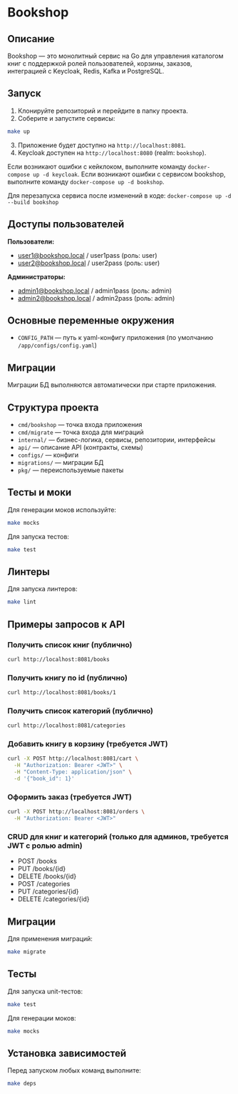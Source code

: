 # Bookshop

## Описание

Bookshop — это монолитный сервис на Go для управления каталогом книг с поддержкой ролей пользователей, корзины, заказов, интеграцией с Keycloak, Redis, Kafka и PostgreSQL.

## Запуск

1. Клонируйте репозиторий и перейдите в папку проекта.
2. Соберите и запустите сервисы:

```sh
make up
```

3. Приложение будет доступно на `http://localhost:8081`.
4. Keycloak доступен на `http://localhost:8080` (realm: `bookshop`).

Если возникают ошибки с кейклоком, выполните команду `docker-compose up -d keycloak`.
Если возникают ошибки с сервисом bookshop, выполните команду `docker-compose up -d bookshop`.

Для перезапуска сервиса после изменений в коде:
`docker-compose up -d --build bookshop`

## Доступы пользователей

**Пользователи:**
- user1@bookshop.local / user1pass (роль: user)
- user2@bookshop.local / user2pass (роль: user)

**Администраторы:**
- admin1@bookshop.local / admin1pass (роль: admin)
- admin2@bookshop.local / admin2pass (роль: admin)

## Основные переменные окружения

- `CONFIG_PATH` — путь к yaml-конфигу приложения (по умолчанию `/app/configs/config.yaml`)

## Миграции

Миграции БД выполняются автоматически при старте приложения.

## Структура проекта

- `cmd/bookshop` — точка входа приложения
- `cmd/migrate` — точка входа для миграций
- `internal/` — бизнес-логика, сервисы, репозитории, интерфейсы
- `api/` — описание API (контракты, схемы)
- `configs/` — конфиги
- `migrations/` — миграции БД
- `pkg/` — переиспользуемые пакеты

## Тесты и моки

Для генерации моков используйте:

```sh
make mocks
```

Для запуска тестов:

```sh
make test
```

## Линтеры

Для запуска линтеров:

```sh
make lint
```

## Примеры запросов к API

### Получить список книг (публично)
```sh
curl http://localhost:8081/books
```

### Получить книгу по id (публично)
```sh
curl http://localhost:8081/books/1
```

### Получить список категорий (публично)
```sh
curl http://localhost:8081/categories
```

### Добавить книгу в корзину (требуется JWT)
```sh
curl -X POST http://localhost:8081/cart \
  -H "Authorization: Bearer <JWT>" \
  -H "Content-Type: application/json" \
  -d '{"book_id": 1}'
```

### Оформить заказ (требуется JWT)
```sh
curl -X POST http://localhost:8081/orders \
  -H "Authorization: Bearer <JWT>"
```

### CRUD для книг и категорий (только для админов, требуется JWT с ролью admin)
- POST /books
- PUT /books/{id}
- DELETE /books/{id}
- POST /categories
- PUT /categories/{id}
- DELETE /categories/{id}

## Миграции

Для применения миграций:
```sh
make migrate
```

## Тесты

Для запуска unit-тестов:
```sh
make test
```

Для генерации моков:
```sh
make mocks
```

## Установка зависимостей

Перед запуском любых команд выполните:
```sh
make deps
``` 